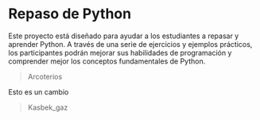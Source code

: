 # Repaso de Python 

Este proyecto está diseñado para ayudar a los estudiantes a repasar y aprender Python. A través de una serie de ejercicios y ejemplos prácticos, los participantes podrán mejorar sus habilidades de programación y comprender mejor los conceptos fundamentales de Python.

>Arcoterios

Esto es un cambio

> Kasbek_gaz